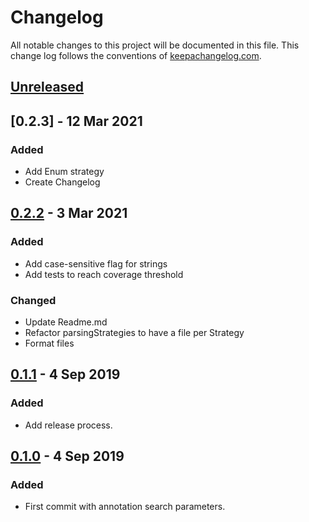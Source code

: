 # Changelog
All notable changes to this project will be documented in this file. This change log follows the conventions of [keepachangelog.com](http://keepachangelog.com/).

## [Unreleased]

## [0.2.3] - 12 Mar 2021
### Added 
- Add Enum strategy 
- Create Changelog

## [0.2.2] - 3 Mar 2021
### Added
- Add case-sensitive flag for strings
- Add tests to reach coverage threshold

### Changed
- Update Readme.md
- Refactor parsingStrategies to have a file per Strategy
- Format files 

## [0.1.1] - 4 Sep 2019
### Added
- Add release process.

## [0.1.0] - 4 Sep 2019
### Added
- First commit with annotation search parameters.

[Unreleased]: https://github.com/sipios/spring-search/compare/spring-search-0.2.3...HEAD
[0.2.2]: https://github.com/sipios/spring-search/compare/spring-search-0.2.2...spring-search-0.2.3
[0.2.2]: https://github.com/sipios/spring-search/compare/spring-search-0.1.1...spring-search-0.2.2
[0.1.1]: https://github.com/sipios/spring-search/compare/spring-search-0.1.0...spring-search-0.1.1
[0.1.0]: https://github.com/sipios/spring-search/releases/tag/spring-search-0.1.0

